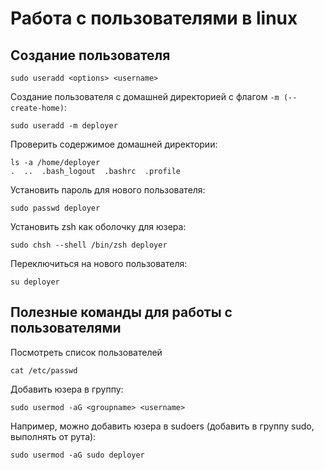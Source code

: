 # Работа с пользователями в linux

## Создание пользователя

```
sudo useradd <options> <username>
```

Создание пользователя с домашней директорией с флагом `-m (--create-home)`:

```
sudo useradd -m deployer
```
Проверить содержимое домашней директории:

```
ls -a /home/deployer
.  ..  .bash_logout  .bashrc  .profile
```

Установить пароль для нового пользователя:

```
sudo passwd deployer
```
Установить zsh как оболочку для юзера:

```
sudo chsh --shell /bin/zsh deployer
```
Переключиться на нового пользователя:

```
su deployer
```

## Полезные команды для работы с пользователями

Посмотреть список пользователей

```
cat /etc/passwd
```

Добавить юзера в группу:

```
sudo usermod -aG <groupname> <username>
```

Например, можно добавить юзера в sudoers (добавить в группу sudo, выполнять от рута):

```
sudo usermod -aG sudo deployer
```